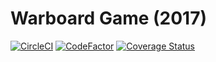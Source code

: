 # Warboard Game (2017)

[![CircleCI](https://circleci.com/gh/gperreymond/gemboard.svg?style=shield)](https://circleci.com/gh/gperreymond/gemboard)
[![CodeFactor](https://www.codefactor.io/repository/github/gperreymond/gemboard/badge)](https://www.codefactor.io/repository/github/gperreymond/gemboard)
[![Coverage Status](https://coveralls.io/repos/github/gperreymond/gemboard/badge.svg?branch=master)](https://coveralls.io/github/gperreymond/gemboard?branch=master)
